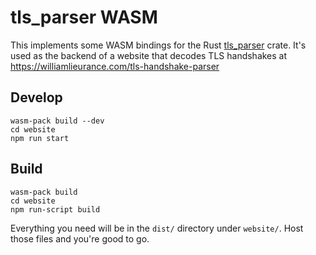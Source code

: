 # tls_parser WASM

This implements some WASM bindings for the Rust [tls_parser](https://github.com/rusticata/tls-parser) crate.  It's used as the backend of a website that decodes TLS handshakes at https://williamlieurance.com/tls-handshake-parser

## Develop
```
wasm-pack build --dev
cd website
npm run start
```

## Build
```
wasm-pack build
cd website
npm run-script build
```
Everything you need will be in the `dist/` directory under `website/`.  Host those files and you're good to go.

